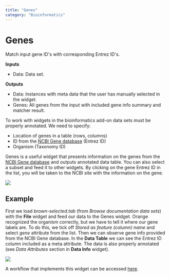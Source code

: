 ```yaml
---
title: "Genes"
category: "Bioinformatics"
---
```

Genes
=================

Match input gene ID's with corresponding Entrez ID's.

**Inputs**
- Data: Data set.

**Outputs**
- Data: Instances with meta data that the user has manually selected in the widget.
- Genes: All genes from the input with included gene info summary and matcher result.


To work with widgets in the bioinformatics add-on data sets must be
properly annotated. We need to specify:
- Location of genes in a table (rows, columns)
- ID from the [NCBI Gene database](http://www.ncbi.nlm.nih.gov/gene) (Entrez ID)
- Organism (Taxonomy ID)

Genes is a useful widget that presents information on the
genes from the [NCBI Gene database](http://www.ncbi.nlm.nih.gov/gene) and
outputs annotated data table.
You can also select a subset and feed it  to other widgets.
By clicking on the gene Entrez ID in the list, you will be taken to the
NCBI site with the information on the gene.

![](../images/genes/genes-stamped.png)


Example
-------

First we load *brown-selected.tab* (from *Browse documentation data sets*) with the **File** widget and feed our data to the Genes widget. Orange recognized the organism correctly, but we have to tell it where our gene labels are. To do this, we tick off *Stored as feature (column) name* and select *gene* attribute from the list. Then we can observe gene info provided from the NCBI Gene database. In the **Data Table** we can see the Entrez ID column included as a meta attribute. The data is also properly annotated (see *Data Attributes* section in **Data Info** widget).

![](../images/genes/genes-Example.png)

A workflow that implements this widget can be accessed [here](https://download.biolab.si/download/files/workflows/orange/bioinformatics_gene_sets.ows).